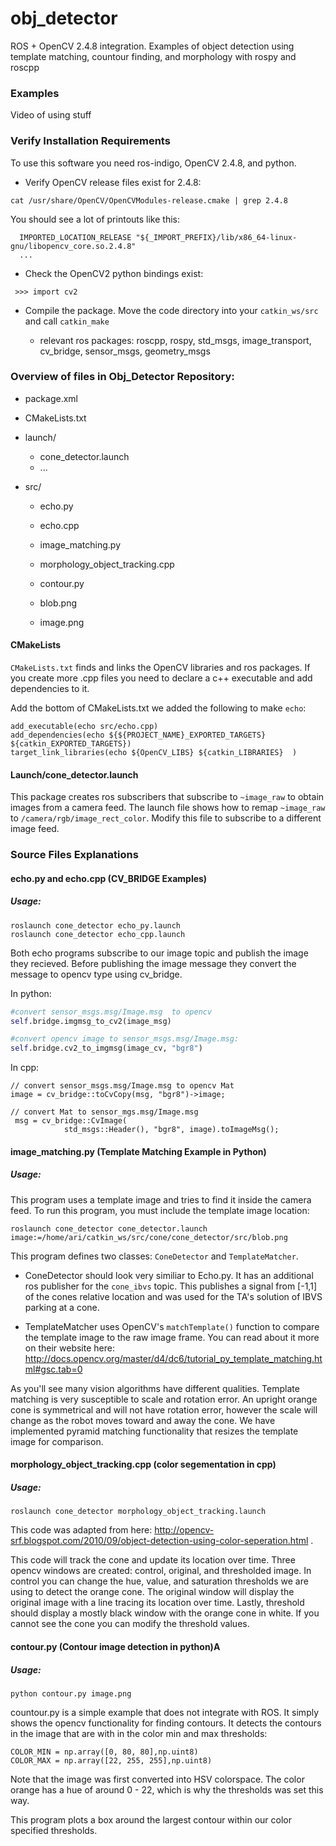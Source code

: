 # obj_detector
ROS + OpenCV 2.4.8 integration.  Examples of object detection using  template matching, countour finding, and morphology with rospy and roscpp


### Examples
Video of using stuff


### Verify Installation Requirements 
To use this software you need ros-indigo, OpenCV 2.4.8, and python. 

* Verify OpenCV release files exist for 2.4.8:
```
cat /usr/share/OpenCV/OpenCVModules-release.cmake | grep 2.4.8
```
You should see a lot of printouts like this:
```
  IMPORTED_LOCATION_RELEASE "${_IMPORT_PREFIX}/lib/x86_64-linux-gnu/libopencv_core.so.2.4.8"
  ...
```

*  Check the OpenCV2 python bindings exist:
```
 >>> import cv2

```
* Compile the package. Move the code directory into your `catkin_ws/src` and call `catkin_make` 

    *  relevant ros packages: roscpp, rospy, std_msgs, image_transport, cv_bridge, sensor_msgs, geometry_msgs


### Overview of files in Obj_Detector Repository:

* package.xml
* CMakeLists.txt
* launch/
    * cone_detector.launch
    * ...
* src/

    * echo.py
    * echo.cpp
    * image_matching.py
    * morphology_object_tracking.cpp
    * contour.py
    
    * blob.png
    * image.png



#### CMakeLists

`CMakeLists.txt` finds and links the OpenCV libraries and ros packages.  If you create more .cpp files you need to declare a c++ executable and add dependencies to it. 

Add the bottom of CMakeLists.txt we added the following to make `echo`:
```
add_executable(echo src/echo.cpp)
add_dependencies(echo ${${PROJECT_NAME}_EXPORTED_TARGETS} ${catkin_EXPORTED_TARGETS})
target_link_libraries(echo ${OpenCV_LIBS} ${catkin_LIBRARIES}  )
```

#### Launch/cone_detector.launch
This package creates ros subscribers that subscribe to `~image_raw` to obtain images from a camera feed.  The launch file shows how to remap `~image_raw` to `/camera/rgb/image_rect_color`.  Modify this file to subscribe to a different image feed.


### Source Files Explanations

#### echo.py and echo.cpp  (CV_BRIDGE Examples)
##### Usage:
```
roslaunch cone_detector echo_py.launch 
roslaunch cone_detector echo_cpp.launch 

```
Both echo programs subscribe to our image topic and publish the image they recieved.  Before publishing the image message they convert the message to opencv type using cv_bridge.

In python:
```python
#convert sensor_msgs.msg/Image.msg  to opencv
self.bridge.imgmsg_to_cv2(image_msg)

#convert opencv image to sensor_msgs.msg/Image.msg:
self.bridge.cv2_to_imgmsg(image_cv, "bgr8")
```

In cpp:
```
// convert sensor_msgs.msg/Image.msg to opencv Mat
image = cv_bridge::toCvCopy(msg, "bgr8")->image;

// convert Mat to sensor_mgs.msg/Image.msg
 msg = cv_bridge::CvImage(
            std_msgs::Header(), "bgr8", image).toImageMsg();

```

#### image_matching.py (Template Matching Example in Python)
##### Usage:
This program uses a template image and tries to find it inside the camera feed.
To run this program, you must include the template image location:

```
roslaunch cone_detector cone_detector.launch image:=/home/ari/catkin_ws/src/cone/cone_detector/src/blob.png 
```

This program defines two classes: `ConeDetector` and `TemplateMatcher`.

* ConeDetector should look very similiar to Echo.py. It has an additional ros publisher for the `cone_ibvs` topic.  This publishes a signal from [-1,1] of the cones relative location and was used for the TA's solution of IBVS parking at a cone.

* TemplateMatcher uses OpenCV's `matchTemplate()` function to compare the template image to the raw image frame.   You can read about it more on their website here: http://docs.opencv.org/master/d4/dc6/tutorial_py_template_matching.html#gsc.tab=0

As you'll see many vision algorithms have different qualities.  Template matching is very susceptible to scale and rotation error.  An upright orange cone is symmetrical and will not have rotation error, however the scale will change as the robot moves toward and away the cone. We have implemented pyramid matching functionality that resizes the template image for comparison.


#### morphology_object_tracking.cpp  (color segementation in cpp)

##### Usage:
```
roslaunch cone_detector morphology_object_tracking.launch 
```


This code was adapted from here: http://opencv-srf.blogspot.com/2010/09/object-detection-using-color-seperation.html .

This code will track the cone and update its location over time.  Three opencv windows are created: control, original, and thresholded image.  In control you can change the hue, value, and saturation thresholds we are using to detect the orange cone.  The original window will display the original image with a line tracing its location over time. Lastly, threshold should display a mostly black window with the orange cone in white. If you cannot see the cone you can modify the threshold values.


#### contour.py (Contour image detection in python)A

##### Usage:
```
python contour.py image.png
```

countour.py is a simple example that does not integrate with ROS.  It simply shows the opencv functionality for finding contours. It detects the contours in the image that are with in the color min and max thresholds:
```
COLOR_MIN = np.array([0, 80, 80],np.uint8)
COLOR_MAX = np.array([22, 255, 255],np.uint8)
```

Note that the image was first converted into HSV colorspace. The color orange has a hue of around 0 - 22, which is why the thresholds was set this way.

This program plots a box around the largest contour within our color specified thresholds.



